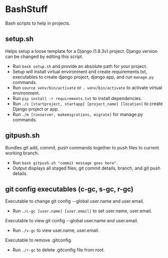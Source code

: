 # BashStuff
Bash scripts to help in projects.

## setup.sh
Helps setup a loose template for a Django (1.8.3v) project. Django version can be changed by editing this script. 
- Run `bash setup.sh` and provide an absolute path for your project.
- Setup will install virtual environment and create requirements.txt, executables to create django project, django app, and run `manage.py` commands.
- Run `source venv/bin/activate` or `. venv/bin/activate` to activate virtual environment.
- Run `pip install -r requirements.txt` to install dependencies.
- Run `./s [startproject, startapp] [project_name] [location]` to create Django project or app.
- Run `./m [runserver, makemigrations, migrate]` for manage.py commands. 

## gitpush.sh
Bundles git add, commit, push commands together to push files to current working branch. 
- Run `bash gitpush.sh "commit message goes here"`. 
- Output displays all staged files, git commit details, branch, and git push details.

## git config executables (c-gc, s-gc, r-gc)

Executable to change git config --global user.name and user.email.
- Run `./c-gc [user.name] [user.email]` to set user.name, user.email.

Executable to view git config --global user.name and user.email.
- Run `./v-gc` to view user.name, user.email.

Executable to remove .gitconfig.
- Run `./r-gc` to delete .gitconfig file from root.
